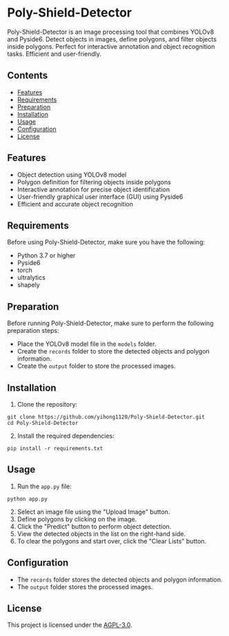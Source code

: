 # Poly-Shield-Detector

Poly-Shield-Detector is an image processing tool that combines YOLOv8 and Pyside6. Detect objects in images, define polygons, and filter objects inside polygons. Perfect for interactive annotation and object recognition tasks. Efficient and user-friendly.

## Contents
- [Features](#features)
- [Requirements](#requirements)
- [Preparation](#preparation)
- [Installation](#installation)
- [Usage](#usage)
- [Configuration](#configuration)
- [License](#license)

## Features

- Object detection using YOLOv8 model
- Polygon definition for filtering objects inside polygons
- Interactive annotation for precise object identification
- User-friendly graphical user interface (GUI) using Pyside6
- Efficient and accurate object recognition

## Requirements

Before using Poly-Shield-Detector, make sure you have the following:

- Python 3.7 or higher
- Pyside6
- torch
- ultralytics
- shapely

## Preparation

Before running Poly-Shield-Detector, make sure to perform the following preparation steps:

- Place the YOLOv8 model file in the `models` folder.
- Create the `records` folder to store the detected objects and polygon information.
- Create the `output` folder to store the processed images.

## Installation

1. Clone the repository:

```shell
git clone https://github.com/yihong1120/Poly-Shield-Detector.git
cd Poly-Shield-Detector
```

2. Install the required dependencies:

```shell
pip install -r requirements.txt
```

## Usage

1. Run the `app.py` file:

```shell
python app.py
```

2. Select an image file using the "Upload Image" button.
3. Define polygons by clicking on the image.
4. Click the "Predict" button to perform object detection.
5. View the detected objects in the list on the right-hand side.
6. To clear the polygons and start over, click the "Clear Lists" button.

## Configuration

- The `records` folder stores the detected objects and polygon information.
- The `output` folder stores the processed images.

## License

This project is licensed under the [AGPL-3.0](https://github.com/yihong1120/YOLOv8-PostProcessing-PRCurve/blob/main/LICENSE).

